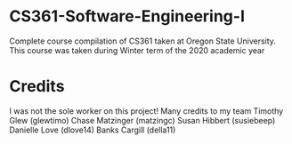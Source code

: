 # CS361-Software-Engineering-I
Complete course compilation of CS361 taken at Oregon State University. This course was taken during Winter term of the 2020 academic year 

# Credits
I was not the sole worker on this project! Many credits to my team
Timothy Glew (glewtimo)
Chase Matzinger (matzingc)
Susan Hibbert (susiebeep)
Danielle Love (dlove14)
Banks Cargill (della11)
